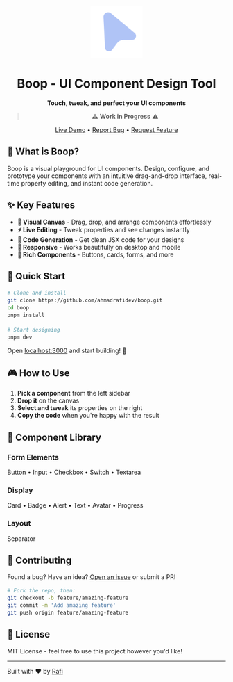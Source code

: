 <div align="center">
  <img src="public/images/logo.png" alt="Boop Logo" width="120" height="120">
  
  # Boop - UI Component Design Tool
  
  **Touch, tweak, and perfect your UI components**
  
  > ⚠️ **Work in Progress** ⚠️
  
  [Live Demo](https://booopy.vercel.app/) • [Report Bug](https://github.com/ahmadrafidev/boop/issues) • [Request Feature](https://github.com/ahmadrafidev/boop/issues)
</div>

## 🎯 What is Boop?

Boop is a visual playground for UI components. Design, configure, and prototype your components with an intuitive drag-and-drop interface, real-time property editing, and instant code generation.


## ✨ Key Features

- **🎪 Visual Canvas** - Drag, drop, and arrange components effortlessly
- **⚡ Live Editing** - Tweak properties and see changes instantly
- **📝 Code Generation** - Get clean JSX code for your designs
- **📱 Responsive** - Works beautifully on desktop and mobile
- **🧩 Rich Components** - Buttons, cards, forms, and more

## 🚀 Quick Start

```bash
# Clone and install
git clone https://github.com/ahmadrafidev/boop.git
cd boop
pnpm install

# Start designing
pnpm dev
```

Open [localhost:3000](http://localhost:3000) and start building! 🎉

## 🎮 How to Use

1. **Pick a component** from the left sidebar
2. **Drop it** on the canvas
3. **Select and tweak** its properties on the right
4. **Copy the code** when you're happy with the result

## 🎨 Component Library

### Form Elements
Button • Input • Checkbox • Switch • Textarea

### Display
Card • Badge • Alert • Text • Avatar • Progress

### Layout
Separator 

## 🤝 Contributing

Found a bug? Have an idea? [Open an issue](https://github.com/ahmadrafidev/boop/issues) or submit a PR!

```bash
# Fork the repo, then:
git checkout -b feature/amazing-feature
git commit -m 'Add amazing feature'
git push origin feature/amazing-feature
```

## 📄 License

MIT License - feel free to use this project however you'd like!

---

Built with ❤️ by [Rafi](https://x.com/rafiwiranaa)